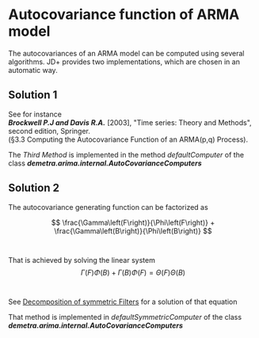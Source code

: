# Autocovariance function of ARMA model

The autocovariances of an ARMA model can be computed using several algorithms. JD+ provides two implementations, which are chosen in an automatic way.

## Solution 1

See for instance   
___Brockwell P.J and Davis R.A.___ [2003], "Time series: Theory and Methods", second edition, Springer.  
(§3.3 Computing the Autocovariance Function of an ARMA(p,q) Process).

The _Third Method_ is implemented in the method _defaultComputer_ of the class ___demetra.arima.internal.AutoCovarianceComputers___

## Solution 2

The autocovariance generating function can be factorized as

$$ \frac{\Gamma\left(F\right)}{\Phi\left(F\right)} + \frac{\Gamma\left(B\right)}{\Phi\left(B\right)} $$  
<br>
That is achieved by solving the linear system  
$$ \Gamma\left(F\right)\Phi\left(B\right) + \Gamma\left(B\right)\Phi\left(F\right) = \Theta\left(F\right)\Theta\left(B\right)$$  
<br>
See [Decomposition of symmetric Filters](../filters/symmetric.md) for a solution of that equation  

That method is implemented in  _defaultSymmetricComputer_ of the class ___demetra.arima.internal.AutoCovarianceComputers___
